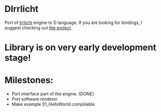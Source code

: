 DIrrlicht
=========

Port of [Irrlicht](http://irrlicht.sourceforge.net/) engine to D language. If you are looking for bindings, I suggest checking out [the project](https://github.com/Artistic-Games/DIrrlicht).

<b>Library is on very early development stage!</b>
==================================================


Milestones:
===========
* Port interface part of the engine. (DONE)
* Port software renderer.
* Make example 01_HelloWorld compiliable.
